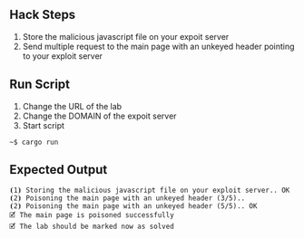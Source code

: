 ## Hack Steps

1. Store the malicious javascript file on your expoit server
2. Send multiple request to the main page with an unkeyed header pointing to your exploit server

## Run Script

1. Change the URL of the lab
2. Change the DOMAIN of the expoit server
3. Start script

```
~$ cargo run
```

## Expected Output

```
⦗1⦘ Storing the malicious javascript file on your exploit server.. OK
⦗2⦘ Poisoning the main page with an unkeyed header (3/5)..
⦗2⦘ Poisoning the main page with an unkeyed header (5/5).. OK
🗹 The main page is poisoned successfully
🗹 The lab should be marked now as solved
```
